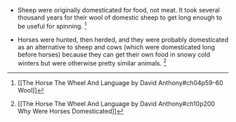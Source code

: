 * Sheep were originally domesticated for food, not meat. It took several thousand years for their wool of domestic sheep to get long enough to be useful for spinning. [^sheep]

[^sheep]: [[The Horse The Wheel And Language by David Anthony#ch04p59-60 Wool]]

* Horses were hunted, then herded, and they were probably domesticated as an alternative to sheep and cows (which were domesticated long before horses) because they can get their own food in snowy cold winters but were otherwise pretty similar animals. [^horses]

[^horses]: [[The Horse The Wheel And Language by David Anthony#ch10p200 Why Were Horses Domesticated]]